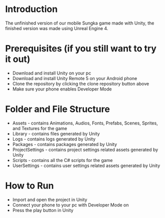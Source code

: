 # Introduction
 The unfinished version of our mobile Sungka game made with Unity, the finished version was made using Unreal Engine 4. 

# Prerequisites (if you still want to try it out)
- Download and install Unity on your pc
- Download and install Unity Remote 5 on your Android phone
- Clone the repository by clicking the clone repository button above
- Make sure your phone enables Developer Mode

# Folder and File Structure
- Assets - contains Animations, Audios, Fonts, Prefabs, Scenes, Sprites, and Textures for the game
- Library - contains files generated by Unity
- Logs - contains logs generated by Unity
- Packages - contains packages generated by Unity
- ProjectSettings - contains project settings related assets generated by Unity
- Scripts - contains all the C# scripts for the game
- UserSettings - contains user settings related assets generated by Unity

# How to Run
- Import and open the project in Unity
- Connect your phone to your pc with Developer Mode on
- Press the play button in Unity
